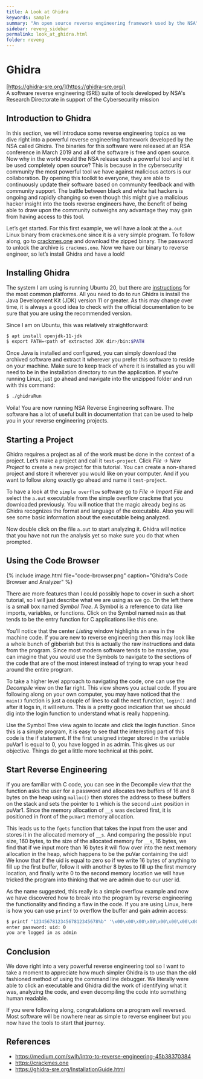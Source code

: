 ```yaml
---
title: A Look at Ghidra
keywords: sample
summary: "An open source reverse engineering framework used by the NSA"
sidebar: reveng_sidebar
permalink: look_at_ghidra.html
folder: reveng
---
```



# Ghidra
[https://ghidra-sre.org/](https://ghidra-sre.org/)<br/>
A software reverse engineering (SRE) suite of tools developed by
NSA's Research Directorate in support of the Cybersecurity mission


## Introduction to Ghidra
In this section, we will introduce some reverse engineering topics as we dive right into a powerful reverse engineering framework developed by the NSA called Ghidra. The binaries for this software were released at an RSA conference in March 2019 and all of the software is free and open source. Now why in the world would the NSA release such a powerful tool and let it be used completely open source? This is because in the cybersecurity community the most powerful tool we have against malicious actors is our collaboration. By opening this toolkit to everyone, they are able to continuously update their software based on community feedback and with community support. The battle between black and white hat hackers is ongoing and rapidly changing so even though this might give a malicious hacker insight into the tools reverse engineers have, the benefit of being able to draw upon the community outweighs any advantage they may gain from having access to this tool.

Let’s get started. For this first example, we will have a look at the `a.out` Linux binary from crackmes.one since it is a very simple program. To follow along, go to [crackmes.one](https://crackmes.one/crackme/5f05ec3c33c5d42a7c66792b) and download the zipped binary. The password to unlock the archive is `crackmes.one`. Now we have our binary to reverse engineer, so let’s install Ghidra and have a look!


## Installing Ghidra
The system I am using is running Ubuntu 20, but there are [instructions]( https://ghidra-sre.org/InstallationGuide.html) for the most common platforms. All you need to do to run Ghidra is install the Java Development Kit (JDK) version 11 or greater. As this may change over time, it is always a good idea to check with the official documentation to be sure that you are using the recommended version.

Since I am on Ubuntu, this was relatively straightforward:
```bash
$ apt install openjdk-11-jdk
$ export PATH=<path of extracted JDK dir>/bin:$PATH
```

Once Java is installed and configured, you can simply download the archived software and extract it wherever you prefer this software to reside on your machine. Make sure to keep track of where it is installed as you will need to be in the installation directory to run the application. If you’re running Linux, just go ahead and navigate into the unzipped folder and run with this command:
```bash
$ ./ghidraRun
```

Voila! You are now running NSA Reverse Engineering software. The software has a lot of useful built in documentation that can be used to help you in your reverse engineering projects.


## Starting a Project
Ghidra requires a project as all of the work must be done in the context of a project. Let’s make a project and call it `test-project`. Click *File -> New Project* to create a new project for this tutorial. You can create a non-shared project and store it wherever you would like on your computer. And if  you want to follow along exactly go ahead and name it `test-project`. 

To have a look at the `simple overflow` software go to *File -> Import File* and select the `a.out` executable from the simple overflow crackme that you downloaded previously. You will notice that the magic already begins as Ghidra recognizes the format and language of the executable. Also you will see some basic information about the executable being analyzed. 

Now double click on the file `a.out` to start analyzing it. Ghidra will notice that you have not run the analysis yet so make sure you do that when prompted.


## Using the Code Browser
{% include image.html file="code-browser.png" caption="Ghidra's Code Browser and Analyzer" %}

There are more features than I could possibly hope to cover in such a short tutorial, so I will just describe what we are using as we go. On the left there is a small box named *Symbol Tree*. A Symbol is a reference to data like imports, variables, or functions. Click on the Symbol named `main` as that tends to be the entry function for C applications like this one.


You’ll notice that the center *Listing* window highlights an area in the machine code. If you are new to reverse engineering then this may look like a whole bunch of gibberish but this is actually the raw instructions and data from the program. Since most modern software tends to be massive, you can imagine that you would use the Symbols to navigate to the sections of the code that are of the most interest instead of trying to wrap your head around the entire program.

To take a higher level approach to navigating the code, one can use the *Decompile* view on the far right. This view shows you actual code. If you are following along on your own computer, you may have noticed that the `main()` function is just a couple of lines to call the next function, `login()` and after it logs in, it will return. This is a pretty good indication that we should dig into the login function to understand what is really happening. 

Use the Symbol Tree view again to locate and click the login function. Since this is a simple program, it is easy to see that the interesting part of this code is the if statement. If the first unsigned integer stored in the variable puVar1 is equal to 0, you have logged in as admin. This gives us our objective. Things do get a little more technical at this point.


## Start Reverse Engineering
If you are familiar with C code, you can see in the Decompile view that the function asks the user for a password and allocates two buffers of 16 and 8 bytes on the heap using `malloc()` then stores the address to these buffers on the stack and sets the pointer to `1` which is the second `uint` position in puVar1. Since the memory allocation of `__s` was declared first, it is positioned in front of the `puVar1` memory allocation. 

This leads us to the `fgets` function that takes the input from the user and stores it in the allocated memory of `__s`. And comparing the possible input size, 160 bytes, to the size of the allocated memory for `__s`, 16 bytes, we find that if we input more than 16 bytes it will flow over into the next memory allocation in the heap, which happens to be the puVar containing the uid! We know that if the uid is equal to zero so if we write 16 bytes of anything to fill up the first buffer, follow it with another 8 bytes to fill up the first memory location, and finally write 0 to the second memory location we will have tricked the program into thinking that we are admin due to our user id.

As the name suggested, this really is a simple overflow example and now we have discovered how to break into the program by reverse engineering the functionality and finding a flaw in the code. If you are using Linux, here is how you can use `printf` to overflow the buffer and gain admin access:
```bash
$ printf "123456781234567812345678%b" '\x00\x00\x00\x00\x00\x00\x00\x00' | ./a.out 
enter password: uid: 0
you are logged in as admin
```


## Conclusion
We dove right into a very powerful reverse engineering tool so I want to take a moment to appreciate how much simpler Ghidra is to use than the old fashioned method of using the command line debugger. We literally were able to click an executable and Ghidra did the work of identifying what it was, analyzing the code, and even decompiling the code into something human readable. 

If you were following along, congratulations on a program well reversed. Most software will be nowhere near as simple to reverse engineer but you now have the tools to start that journey. 


## References
- https://medium.com/swlh/intro-to-reverse-engineering-45b38370384
- https://crackmes.one
- https://ghidra-sre.org/InstallationGuide.html

